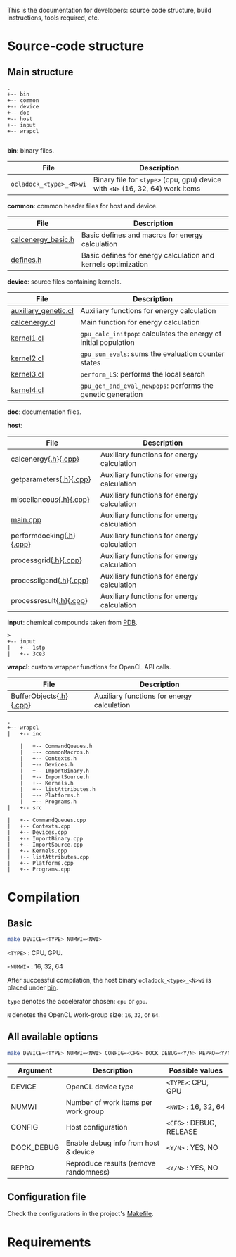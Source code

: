 This is the documentation for developers: source code structure, build instructions, tools required, etc.

# Source-code structure

## Main structure
```
.
+-- bin
+-- common
+-- device
+-- doc
+-- host
+-- input
+-- wrapcl


```

**bin**: binary files.

| File                     | Description                                                                   |
|--------------------------|-------------------------------------------------------------------------------|
| `ocladock_<type>_<N>wi`  | Binary file for `<type>` (cpu, gpu) device with `<N>` (16, 32, 64) work items |


**common**: common header files for host and device.

| File                | Description                                                                       |
|---------------------|-----------------------------------------------------------------------------------|
| [calcenergy_basic.h](common/calcenergy_basic.h)  | Basic defines and macros for energy calculation      |
| [defines.h](common/defines.h)           | Basic defines for energy calculation and kernels optimization |


**device**: source files containing kernels.

| File                 | Description                                                                   |
|----------------------|-------------------------------------------------------------------------------|
| [auxiliary_genetic.cl](device/auxiliary_genetic.cl) | Auxiliary functions for energy calculation     |
| [calcenergy.cl](device/calcenergy.cl)   | Main function for energy calculation                       |
| [kernel1.cl](device/kernel1.cl) | `gpu_calc_initpop`: calculates the energy of initial population    |
| [kernel2.cl](device/kernel2.cl) | `gpu_sum_evals`: sums the evaluation counter states                |
| [kernel3.cl](device/kernel3.cl) | `perform_LS`: performs the local search                            |
| [kernel4.cl](device/kernel4.cl) | `gpu_gen_and_eval_newpops`: performs the genetic generation        |

**doc**: documentation files.

**host**:

| File                 | Description                                                                   |
|----------------------|-------------------------------------------------------------------------------|
| calcenergy{[.h](host/inc/calcenergy.h)}{[.cpp](host/src/calcenergy.cpp)} | Auxiliary functions for energy calculation     |
| getparameters{[.h](host/inc/getparameters.h)}{[.cpp](host/src/getparameters.cpp)}| Auxiliary functions for energy calculation     |
| miscellaneous{[.h](host/inc/miscellaneous.h)}{[.cpp](host/src/miscellaneous.cpp)} | Auxiliary functions for energy calculation     |
| [main.cpp](host/src/main.cpp) | Auxiliary functions for energy calculation     |
| performdocking{[.h](host/inc/performdocking.h)}{[.cpp](host/src/performdocking.cpp)} | Auxiliary functions for energy calculation     |
| processgrid{[.h](host/inc/processgrid.h)}{[.cpp](host/src/processgrid.cpp)} | Auxiliary functions for energy calculation     |
| processligand{[.h](host/inc/processligand.h)}{[.cpp](host/src/processligand.cpp)} | Auxiliary functions for energy calculation     |
| processresult{[.h](host/inc/processresult.h)}{[.cpp](host/src/processresult.cpp)} | Auxiliary functions for energy calculation     |

**input**: chemical compounds taken from [PDB](http://www.rcsb.org/pdb/home/home.do).

```
>
+-- input
|   +-- 1stp
|   +-- 3ce3
```


**wrapcl**: custom wrapper functions for OpenCL API calls.

| File                 | Description                                                                   |
|----------------------|-------------------------------------------------------------------------------|
| BufferObjects{[.h](host/inc/BufferObjects.h)}{[.cpp](host/src/BufferObjects.cpp)} | Auxiliary functions for energy calculation     |

```
.
+-- wrapcl
|   +-- inc

    |   +-- CommandQueues.h
    |   +-- commonMacros.h
    |   +-- Contexts.h
    |   +-- Devices.h
    |   +-- ImportBinary.h
    |   +-- ImportSource.h
    |   +-- Kernels.h
    |   +-- listAttributes.h
    |   +-- Platforms.h
    |   +-- Programs.h
|   +-- src

|   +-- CommandQueues.cpp
|   +-- Contexts.cpp
|   +-- Devices.cpp
|   +-- ImportBinary.cpp
|   +-- ImportSource.cpp
|   +-- Kernels.cpp
|   +-- listAttributes.cpp
|   +-- Platforms.cpp
|   +-- Programs.cpp
```

# Compilation

## Basic
```zsh
make DEVICE=<TYPE> NUMWI=<NWI>
```
`<TYPE>` : CPU, GPU.

`<NUMWI>` : 16, 32, 64

After successful compilation, the host binary `ocladock_<type>_<N>wi` is placed under [bin](./bin).

`type` denotes the accelerator chosen: `cpu` or `gpu`.

`N` denotes the OpenCL work-group size: `16`, `32`, or `64`.

## All available options
```zsh
make DEVICE=<TYPE> NUMWI=<NWI> CONFIG=<CFG> DOCK_DEBUG=<Y/N> REPRO=<Y/N>
```
| Argument    | Description                           | Possible values          |
|-------------|---------------------------------------|--------------------------|
| DEVICE      | OpenCL device type                    | `<TYPE>`: CPU, GPU       |
| NUMWI       | Number of work items per work group   | `<NWI>` : 16, 32, 64     |
| CONFIG      | Host configuration                    | `<CFG>` : DEBUG, RELEASE |
| DOCK_DEBUG  | Enable debug info from host & device  | `<Y/N>` : YES, NO        |
| REPRO       | Reproduce results (remove randomness) | `<Y/N>` : YES, NO        |

## Configuration file
Check the configurations in the project's [Makefile](../Makefile).

# Requirements

